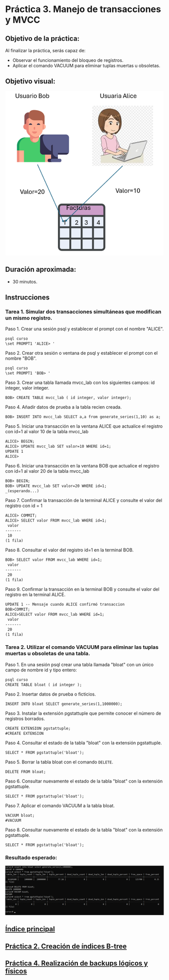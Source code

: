 # Práctica 3. Manejo de transacciones y MVCC

## Objetivo de la práctica:

Al finalizar la práctica, serás capaz de:

- Observar el funcionamiento del bloqueo de registros. <br>
- Aplicar el comando VACUUM para eliminar tuplas muertas u obsoletas.

## Objetivo visual:

![diagrama1](../images/lab3/img1.png)

## Duración aproximada:

- 30 minutos.

## Instrucciones 

### Tarea 1. Simular dos transacciones simultáneas que modifican un mismo registro.

Paso 1.  Crear una sesión psql y establecer el prompt con el nombre "ALICE".

```shell
psql curso 
\set PROMPT1 'ALICE> '
```

Paso 2.  Crear otra sesión o ventana de psql y establecer el prompt con el nombre "BOB".

```shell
psql curso
\set PROMPT1 'BOB> '
```

Paso 3. Crear una tabla llamada mvcc_lab con los siguientes campos: id integer, valor integer.

```shell 
BOB> CREATE TABLE mvcc_lab ( id integer, valor integer);
```

Paso 4. Añadir datos de prueba a la tabla recien creada.

```shell 
BOB> INSERT INTO mvcc_lab SELECT a,a from generate_series(1,10) as a;
```

Paso 5. Iniciar una transacción en la ventana ALICE que actualice el registro con id=1 al valor 10 de la tabla mvcc_lab

```shell 
ALICE> BEGIN;
ALICE> UPDATE mvcc_lab SET valor=10 WHERE id=1;
UPDATE 1
ALICE>
```
Paso 6. Iniciar una transacción en la ventana BOB que actualice el registro con id=1 al valor 20 de la tabla mvcc_lab

```shell 
BOB> BEGIN;
BOB> UPDATE mvcc_lab SET valor=20 WHERE id=1;
_(esperando...)
```

Paso 7. Confirmar la transacción de la terminal ALICE y consulte el valor del registro con id = 1

```shell 
ALICE> COMMIT;
ALICE> SELECT valor FROM mvcc_lab WHERE id=1;
 valor
-------
 10
(1 fila)
```

Paso 8. Consultar el valor del registro id=1 en la terminal BOB.

```shell 
BOB> SELECT valor FROM mvcc_lab WHERE id=1;
 valor
-------
 20
(1 fila)
```

Paso 9. Confirmar la transacción en la terminal BOB y consulte el valor del registro en la terminal ALICE.

```shell 
UPDATE 1 -- Mensaje cuando ALICE confirmó transaccion
BOB>COMMIT;
ALICE>SELECT valor FROM mvcc_lab WHERE id=1;
 valor
-------
 20
(1 fila)

```

### Tarea 2. Utilizar el comando VACUUM para eliminar las tuplas muertas u obsoletas de una tabla.

Paso 1. En una sesión psql crear una tabla llamada "bloat" con un único campo de nombre id y tipo entero:

```shell 
psql curso
CREATE TABLE bloat ( id integer );
```

Paso 2. Insertar datos de prueba o ficticios.

```shell 
INSERT INTO bloat SELECT generate_series(1,1000000);
```

Paso 3. Instalar la extensión pgstattuple que permite conocer el número de registros borrados.

```shell 
CREATE EXTENSION pgstattuple;
#CREATE EXTENSION
```

Paso 4. Consultar el estado de la tabla "bloat" con la extensión pgstattuple.

```shell 
SELECT * FROM pgstattuple('bloat');
```

Paso 5. Borrar la tabla bloat con el comando `DELETE`.

```shell 
DELETE FROM bloat;
```

Paso 6. Consultar nuevamente el estado de la tabla "bloat" con la extensión pgstattuple.

```shell 
SELECT * FROM pgstattuple('bloat');
```

Paso 7. Aplicar el comando VACUUM a la tabla bloat.

```shell 
VACUUM bloat;
#VACUUM
```

Paso 8. Consultar nuevamente el estado de la tabla "bloat" con la extensión pgstattuple.

```shell 
SELECT * FROM pgstattuple('bloat');
```

### Resultado esperado:

![imagen resultado](../images/lab3/img2.png)

## [Índice principal](../README.md)

## [Práctica 2. Creación de índices B-tree](./Capítulo2/README.md)

## [Práctica 4. Realización de backups lógicos y físicos](./Capítulo4/README.md)
